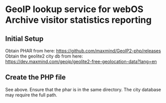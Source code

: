 # GeoIP lookup service for webOS Archive visitor statistics reporting
## Initial Setup
Obtain PHAR from here: https://github.com/maxmind/GeoIP2-php/releases
Obtain the geolite2 city db from here: https://dev.maxmind.com/geoip/geolite2-free-geolocation-data?lang=en
## Create the PHP file
See above.
Ensure that the phar is in the same directory. The city database may require the full path.
